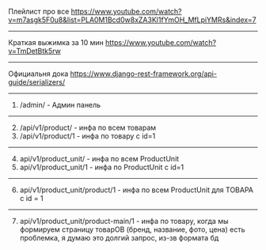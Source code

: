 Плейлист про все https://www.youtube.com/watch?v=m7asgk5F0u8&list=PLA0M1Bcd0w8xZA3Kl1fYmOH_MfLpiYMRs&index=7
____
Краткая выжимка за 10 мин https://www.youtube.com/watch?v=TmDetBtk5rw
____
Официальня дока https://www.django-rest-framework.org/api-guide/serializers/
____
1. /admin/ - Админ панель

____

2. /api/v1/product/ - инфа по всем товарам
3. /api/v1/product/1 - инфа по товару с id=1
____
4. api/v1/product_unit/ - инфа по всем ProductUnit
5. api/v1/product_unit/1 - инфа по ProductUnit с id=1
____
6. api/v1/product_unit/product/1 - инфа по всем ProductUnit для ТОВАРА с id = 1
____
7. api/v1/product_unit/product-main/1 - инфа по товару, когда мы формируем страницу товарОВ (бренд, название, фото, цена) есть проблемка, я думаю это долгий запрос, из-зв формата бд
